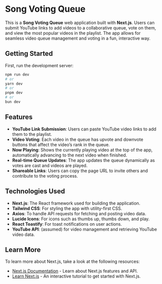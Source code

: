 # Song Voting Queue

This is a **Song Voting Queue** web application built with **Next.js**. Users can submit YouTube links to add videos to a collaborative queue, vote on them, and view the most popular videos in the playlist. The app allows for seamless video queue management and voting in a fun, interactive way.

## Getting Started

First, run the development server:

```bash
npm run dev
# or
yarn dev
# or
pnpm dev
# or
bun dev
```

## Features

- **YouTube Link Submission**: Users can paste YouTube video links to add them to the playlist.
- **Video Voting**: Each video in the queue has upvote and downvote buttons that affect the video’s rank in the queue.
- **Now Playing**: Shows the currently playing video at the top of the app, automatically advancing to the next video when finished.
- **Real-time Queue Updates**: The app updates the queue dynamically as votes are cast and videos are played.
- **Shareable Links**: Users can copy the page URL to invite others and contribute to the voting process.

## Technologies Used

- **Next.js**: The React framework used for building the application.
- **Tailwind CSS**: For styling the app with utility-first CSS.
- **Axios**: To handle API requests for fetching and posting video data.
- **Lucide Icons**: For icons such as thumbs up, thumbs down, and play.
- **React Toastify**: For toast notifications on user actions.
- **YouTube API**: (assumed) for video management and retrieving YouTube video data.

## Learn More

To learn more about Next.js, take a look at the following resources:

- [Next.js Documentation](https://nextjs.org/docs) - Learn about Next.js features and API.
- [Learn Next.js](https://nextjs.org/learn) - An interactive tutorial to get started with Next.js.

